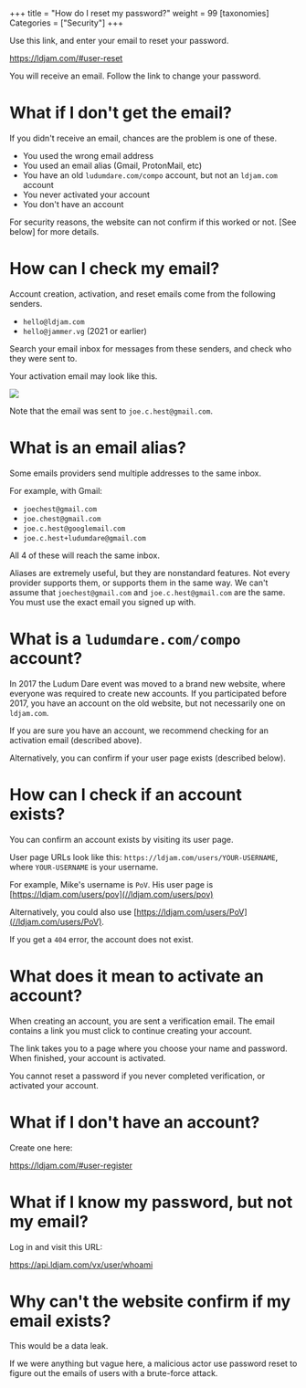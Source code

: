 +++
title = "How do I reset my password?"
weight = 99
[taxonomies]
Categories = ["Security"]
+++

Use this link, and enter your email to reset your password.

<https://ldjam.com/#user-reset>

You will receive an email. Follow the link to change your password.


# What if I don't get the email?
If you didn't receive an email, chances are the problem is one of these.

* You used the wrong email address
* You used an email alias (Gmail, ProtonMail, etc)
* You have an old `ludumdare.com/compo` account, but not an `ldjam.com` account
* You never activated your account
* You don't have an account

For security reasons, the website can not confirm if this worked or not. [See below][](why-cant-the-website-confirm-if-my-email-exists) for more details.


# How can I check my email?
Account creation, activation, and reset emails come from the following senders.

* `hello@ldjam.com`
* `hello@jammer.vg` (2021 or earlier)

Search your email inbox for messages from these senders, and check who they were sent to.

Your activation email may look like this.

![](/resources/questions/sample-email.png)

Note that the email was sent to `joe.c.hest@gmail.com`.


# What is an email alias?
Some emails providers send multiple addresses to the same inbox.

For example, with Gmail:

* `joechest@gmail.com`
* `joe.chest@gmail.com`
* `joe.c.hest@googlemail.com`
* `joe.c.hest+ludumdare@gmail.com`

All 4 of these will reach the same inbox.

Aliases are extremely useful, but they are nonstandard features. Not every provider supports them, or supports them in the same way. We can't assume that `joechest@gmail.com` and `joe.c.hest@gmail.com` are the same. You must use the exact email you signed up with.


# What is a `ludumdare.com/compo` account?
In 2017 the Ludum Dare event was moved to a brand new website, where everyone was required to create new accounts. If you participated before 2017, you have an account on the old website, but not necessarily one on `ldjam.com`.

If you are sure you have an account, we recommend checking for an activation email (described above).

Alternatively, you can confirm if your user page exists (described below).


# How can I check if an account exists?
You can confirm an account exists by visiting its user page.

User page URLs look like this: `https://ldjam.com/users/YOUR-USERNAME`, where `YOUR-USERNAME` is your username.

For example, Mike's username is `PoV`. His user page is [https://ldjam.com/users/pov](//ldjam.com/users/pov)

Alternatively, you could also use [https://ldjam.com/users/PoV](//ldjam.com/users/PoV).

If you get a `404` error, the account does not exist.


# What does it mean to activate an account?
When creating an account, you are sent a verification email. The email contains a link you must click to continue creating your account. 

The link takes you to a page where you choose your name and password. When finished, your account is activated.

You cannot reset a password if you never completed verification, or activated your account.


# What if I don't have an account?
Create one here:

<https://ldjam.com/#user-register>


# What if I know my password, but not my email?
Log in and visit this URL:

<https://api.ldjam.com/vx/user/whoami>


# Why can't the website confirm if my email exists?
This would be a data leak. 

If we were anything but vague here, a malicious actor use password reset to figure out the emails of users with a brute-force attack.

